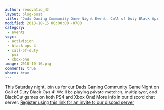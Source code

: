 ```yaml
---
author: renovatio_42
layout: blog-post
title: "Dads Gaming Community Game Night Event: Call of Duty Black Ops 4"
modified: 2018-10-16 00:00:00 -0700
category:
 - events
tags:
 - activision
 - black-ops-4
 - call-of-duty
 - ps4
 - xbox-one
image: 2018-10-16.png
comments: true
share: true
---
```


This Saturday night, join us for our Dads Gaming Community Game Night on Call of Duty Black Ops 4! We'll be playing private matches, multiplayer, and BlackOut games on both PS4 and Xbox One! More info in our discord chat server. [Register using this link for an invite to our discord server](http://dadsgaming.com/register/)
